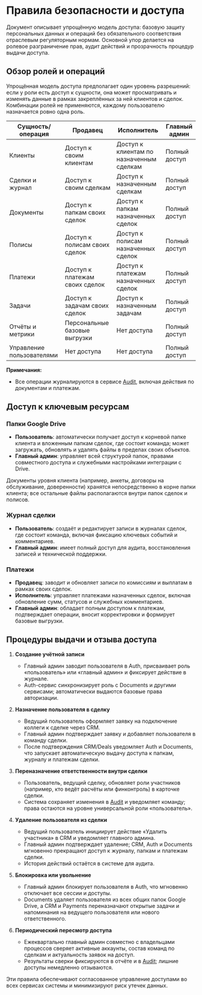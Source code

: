 # Правила безопасности и доступа

Документ описывает упрощённую модель доступа: базовую защиту персональных данных и операций без обязательного соответствия отраслевым регуляторным нормам. Основной упор делается на ролевое разграничение прав, аудит действий и прозрачность процедур выдачи доступа.

## Обзор ролей и операций

Упрощённая модель доступа предполагает один уровень разрешений: если у роли есть доступ к сущности, она может просматривать и изменять данные в рамках закреплённых за ней клиентов и сделок. Комбинации ролей не применяются, каждому пользователю назначается ровно одна роль.

| Сущность/операция | Продавец | Исполнитель | Главный админ |
| --- | --- | --- | --- |
| Клиенты | Доступ к своим клиентам | Доступ к клиентам по назначенным сделкам | Полный доступ |
| Сделки и журнал | Доступ к своим сделкам | Доступ к назначенным сделкам | Полный доступ |
| Документы | Доступ к папкам своих сделок | Доступ к папкам назначенных сделок | Полный доступ |
| Полисы | Доступ к полисам своих сделок | Доступ к полисам назначенных сделок | Полный доступ |
| Платежи | Доступ к платежам своих сделок | Доступ к платежам назначенных сделок | Полный доступ |
| Задачи | Доступ к задачам своих сделок | Доступ к назначенным задачам | Полный доступ |
| Отчёты и метрики | Персональные базовые выгрузки | Нет доступа | Полный доступ |
| Управление пользователями | Нет доступа | Нет доступа | Полный доступ |

**Примечания:**
- Все операции журналируются в сервисе [Audit](tech-stack.md#audit), включая действия по документам и платежам.

## Доступ к ключевым ресурсам

### Папки Google Drive
- **Пользователь**: автоматически получает доступ к корневой папке клиента и вложенным папкам сделок, где состоит команда; может загружать, обновлять и удалять файлы в пределах своих объектов.
- **Главный админ**: управляет всей структурой папок, правами совместного доступа и служебными настройками интеграции с Drive.

Документы уровня клиента (например, анкеты, договоры на обслуживание, доверенности) хранятся непосредственно в корне папки клиента; все остальные файлы располагаются внутри папок сделок и полисов.

### Журнал сделки
- **Пользователь**: создаёт и редактирует записи в журналах сделок, где состоит команда, включая фиксацию ключевых событий и комментариев.
- **Главный админ**: имеет полный доступ для аудита, восстановления записей и технической поддержки.

### Платежи
- **Продавец**: заводит и обновляет записи по комиссиям и выплатам в рамках своих сделок.
- **Исполнитель**: управляет платежами назначенных сделок, включая обновление сумм, статусов и служебных комментариев.
- **Главный админ**: обладает полным доступом к платежам, подтверждает операции, вносит корректировки и формирует базовые выгрузки.

## Процедуры выдачи и отзыва доступа

1. **Создание учётной записи**
   - Главный админ заводит пользователя в Auth, присваивает роль «пользователь» или «главный админ» и фиксирует действие в журнале.
   - Auth-сервис синхронизирует роль с Documents и другими сервисами; автоматически выдаются базовые права авторизации.

2. **Назначение пользователя в сделку**
   - Ведущий пользователь оформляет заявку на подключение коллеги к сделке через CRM.
   - Главный админ подтверждает заявку и добавляет пользователя в команду сделки.
   - После подтверждения CRM/Deals уведомляет Auth и Documents, что запускает автоматическую выдачу доступа к папкам, журналу и платежам сделки.

3. **Переназначение ответственности внутри сделки**
   - Пользователь, ведущий сделку, обновляет роли участников (например, кто ведёт расчёты или финконтроль) в карточке сделки.
   - Система сохраняет изменения в [Audit](tech-stack.md#audit) и уведомляет команду; права остаются на уровне универсальной роли «пользователь».

4. **Удаление пользователя из сделки**
   - Ведущий пользователь инициирует действие «Удалить участника» в CRM и уведомляет главного админа.
   - Главный админ подтверждает удаление; CRM, Auth и Documents мгновенно прекращают доступ к журналу, папкам и платежам сделки.
   - История действий остаётся в системе для аудита.

5. **Блокировка или увольнение**
   - Главный админ блокирует пользователя в Auth, что мгновенно отключает все сессии и доступы.
   - Documents удаляет пользователя из всех общих папок Google Drive, а CRM и Payments переназначают открытые задачи и напоминания на ведущего пользователя или нового ответственного.

6. **Периодический пересмотр доступа**
   - Ежеквартально главный админ совместно с владельцами процессов сверяет активные аккаунты, состав команд по сделкам и актуальность заявок на доступ.
   - Результаты сверки фиксируются в отчёте и в [Audit](tech-stack.md#audit); лишние доступы немедленно отзываются.

Эти правила обеспечивают согласованное управление доступами во всех сервисах системы и минимизируют риск утечек данных.
